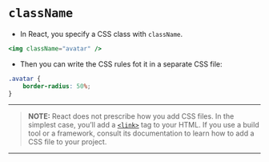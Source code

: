 # `className`
- In React, you specify a CSS class with `className`.
``` jsx
<img className="avatar" />
```

- Then you can write the CSS rules fot it in a separate CSS file:
``` css
.avatar {  
	border-radius: 50%;
}
```

---
> **NOTE:** React does not prescribe how you add CSS files. In the simplest case, you’ll add a [`<link>`](https://developer.mozilla.org/en-US/docs/Web/HTML/Element/link) tag to your HTML. If you use a build tool or a framework, consult its documentation to learn how to add a CSS file to your project.

---
